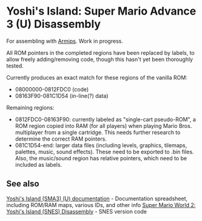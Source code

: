 # Yoshi's Island: Super Mario Advance 3 (U) Disassembly

For assembling with [Armips](https://github.com/Kingcom/armips). Work in progress.

All ROM pointers in the completed regions have been replaced by labels, to allow freely adding/removing code, though this hasn't yet been thoroughly tested.

Currently produces an exact match for these regions of the vanilla ROM:
- 08000000-0812FDC0 (code)
- 08163F90-081C1D54 (in-line(?) data)

Remaining regions:
- 0812FDC0-08163F90: currently labeled as "single-cart pseudo-ROM", a ROM region copied into RAM (for all players) when playing Mario Bros. multiplayer from a single cartridge. This needs further research to determine the correct RAM pointers.
- 081C1D54-end: larger data files (including levels, graphics, tilemaps, palettes, music, sound effects). These need to be exported to .bin files. Also, the music/sound region has relative pointers, which need to be included as labels.

## See also
[Yoshi's Island (SMA3) (U) documentation](https://docs.google.com/spreadsheets/d/1CTFCkLnR21BXwHq5X9ldGkFWHairEo8TILOWzcE1nwE/) - Documentation spreadsheet, including ROM/RAM maps, various IDs, and other info
[Super Mario World 2: Yoshi's Island (SNES) Disassembly](https://github.com/brunovalads/yoshisisland-disassembly/) - SNES version code
